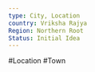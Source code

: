```yaml
---
type: City, Location
country: Vriksha Rajya
Region: Northern Root
Status: Initial Idea
---
```


#Location #Town